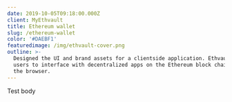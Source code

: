 ```yaml
---
date: 2019-10-05T09:18:00.000Z
client: MyEthvault
title: Ethereum wallet
slug: /ethereum-wallet
color: '#DAEBF1'
featuredimage: /img/ethvault-cover.png
outline: >-
  Designed the UI and brand assets for a clientside application. Ethvault allows
  users to interface with decentralized apps on the Ethereum block chain, all in
  the browser.
---
```

Test body
